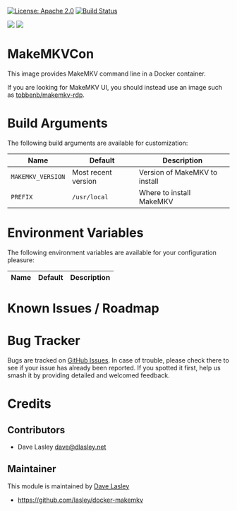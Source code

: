 [![License: Apache 2.0](https://img.shields.io/badge/license-Apache--2.0-blue.svg)](https://www.apache.org/licenses/LICENSE-2.0.html)
[![Build Status](https://travis-ci.org/lasley/docker-makemkv.svg?branch=master)](https://travis-ci.org/lasley/docker-makemkv)

[![](https://images.microbadger.com/badges/image/lasley/docker-makemkv.svg)](https://microbadger.com/images/lasley/docker-makemkv "Get your own image badge on microbadger.com")
[![](https://images.microbadger.com/badges/version/lasley/docker-makemkv.svg)](https://microbadger.com/images/lasley/docker-makemkv "Get your own version badge on microbadger.com")

MakeMKVCon
==========

This image provides MakeMKV command line in a Docker container.

If you are looking for MakeMKV UI, you should instead use an image such as [tobbenb/makemkv-rdp](https://hub.docker.com/r/tobbenb/makemkv-rdp/).

Build Arguments
===============

The following build arguments are available for customization:


| Name | Default | Description |
|------|---------|-------------|
| `MAKEMKV_VERSION` | Most recent version | Version of MakeMKV to install |
| `PREFIX` | `/usr/local` | Where to install MakeMKV |

Environment Variables
=====================

The following environment variables are available for your configuration
pleasure:

| Name | Default | Description |
|------|---------|-------------|

Known Issues / Roadmap
======================

Bug Tracker
===========

Bugs are tracked on [GitHub Issues](https://github.com/lasley/docker-makemkv/issues).
In case of trouble, please check there to see if your issue has already been reported.
If you spotted it first, help us smash it by providing detailed and welcomed feedback.

Credits
=======

Contributors
------------

* Dave Lasley <dave@dlasley.net>

Maintainer
----------

This module is maintained by [Dave Lasley](https://twitter.com/dlasley88)

* https://github.com/lasley/docker-makemkv
